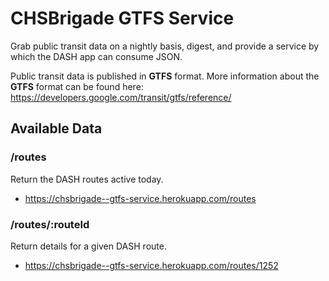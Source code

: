 # CHSBrigade GTFS Service

Grab public transit data on a nightly basis, digest, and provide a service by which the DASH app can consume JSON.

Public transit data is published in **GTFS** format. More information about the **GTFS** format can be found here: https://developers.google.com/transit/gtfs/reference/

## Available Data

### /routes

Return the DASH routes active today.

- https://chsbrigade--gtfs-service.herokuapp.com/routes

### /routes/:routeId

Return details for a given DASH route.

- https://chsbrigade--gtfs-service.herokuapp.com/routes/1252
